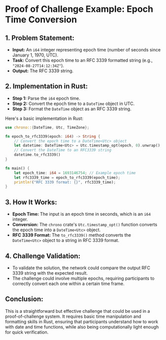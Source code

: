 # **Proof of Challenge Example: Epoch Time Conversion**

## **1. Problem Statement:**
   - **Input:** An `i64` integer representing epoch time (number of seconds since January 1, 1970, UTC).
   - **Task:** Convert this epoch time to an RFC 3339 formatted string (e.g., `"2024-08-27T14:12:34Z"`).
   - **Output:** The RFC 3339 string.

## **2. Implementation in Rust:**
   - **Step 1:** Parse the `i64` epoch time.
   - **Step 2:** Convert the epoch time to a `DateTime` object in UTC.
   - **Step 3:** Format the `DateTime` object as an RFC 3339 string.

Here's a basic implementation in Rust:

```rust
use chrono::{DateTime, Utc, TimeZone};

fn epoch_to_rfc3339(epoch: i64) -> String {
    // Convert the epoch time to a DateTime<Utc> object
    let datetime: DateTime<Utc> = Utc.timestamp_opt(epoch, 0).unwrap();
    // Convert the DateTime to an RFC3339 string
    datetime.to_rfc3339()
}

fn main() {
    let epoch_time: i64 = 1693146754; // Example epoch time
    let rfc3339_time = epoch_to_rfc3339(epoch_time);
    println!("RFC 3339 format: {}", rfc3339_time);
}
```

## **3. How It Works:**
   - **Epoch Time:** The input is an epoch time in seconds, which is an `i64` integer.
   - **Conversion:** The `chrono` crate's `Utc.timestamp_opt()` function converts the epoch time into a `DateTime<Utc>` object.
   - **RFC 3339 Format:** The `to_rfc3339()` method converts the `DateTime<Utc>` object to a string in RFC 3339 format.

## **4. Challenge Validation:**
   - To validate the solution, the network could compare the output RFC 3339 string with the expected result.
   - The challenge could involve multiple epochs, requiring participants to correctly convert each one within a certain time frame.

## **Conclusion:**
This is a straightforward but effective challenge that could be used in a proof-of-challenge system. It requires basic time manipulation and formatting skills in Rust, ensuring that participants understand how to work with date and time functions, while also being computationally light enough for quick verification.